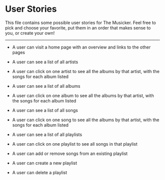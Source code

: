 # User Stories

This file contains some possible user stories for The Musicker.  Feel free to pick and choose your favorite, put them in an order that makes sense to you, or create your own!

---

- A user can visit a home page with an overview and links to the other pages
- A user can see a list of all artists
- A user can click on one artist to see all the albums by that artist, with the songs for each album listed
- A user can see a list of all albums
- A user can click on one album to see all the albums by that artist, with the songs for each album listed
- A user can see a list of all songs
- A user can click on one song to see all the albums by that artist, with the songs for each album listed



- A user can see a list of all playlists
- A user can click on one playlist to see all songs in that playlist
- A user can add or remove songs from an existing playlist
- A user can create a new playlist
- A user can delete a playlist



